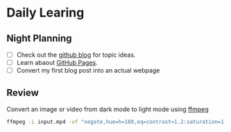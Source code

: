 # Daily Learing

## Night Planning

- [ ] Check out the [github blog](https://github.blog/) for topic ideas.
- [ ] Learn abaout [GitHub Pages](https://skills.github.com/#first-day-on-github).
- [ ] Convert my first blog post into an actual webpage

## Review

Convert an image or video from dark mode to light mode using [ffmpeg](https://www.ffmpeg.org)

```bash
ffmpeg -i input.mp4 -vf "negate,hue=h=180,eq=contrast=1.2:saturation=1.1" output.mp4
```
